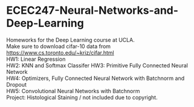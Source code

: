 # ECEC247-Neural-Networks-and-Deep-Learning
Homeworks for the Deep Learning course at UCLA.  
Make sure to download cifar-10 data from https://www.cs.toronto.edu/~kriz/cifar.html  
HW1: Linear Regression  
HW2: KNN and Softmax Classifer
HW3: Primitive Fully Connected Neural Network  
HW4: Optimizers, Fully Connected Neural Network with Batchnorm and Dropout  
HW5: Convolutional Neural Networks with Batchnorm  
Project: Histological Staining / not included due to copyright.
